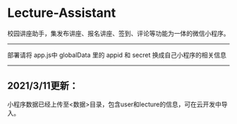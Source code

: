 # Lecture-Assistant
校园讲座助手，集发布讲座、报名讲座、签到、评论等功能为一体的微信小程序。

**********************************************************************

部署请将 app.js中 globalData 里的 appid 和 secret 换成自己小程序的相关信息

**********************************************************************

## 2021/3/11更新：

小程序数据已经上传至<数据>目录，包含user和lecture的信息，可在云开发中导入。